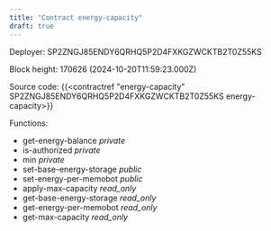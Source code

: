 ```yaml
---
title: "Contract energy-capacity"
draft: true
---
```

Deployer: SP2ZNGJ85ENDY6QRHQ5P2D4FXKGZWCKTB2T0Z55KS


 



Block height: 170626 (2024-10-20T11:59:23.000Z)

Source code: {{<contractref "energy-capacity" SP2ZNGJ85ENDY6QRHQ5P2D4FXKGZWCKTB2T0Z55KS energy-capacity>}}

Functions:

* get-energy-balance _private_
* is-authorized _private_
* min _private_
* set-base-energy-storage _public_
* set-energy-per-memobot _public_
* apply-max-capacity _read_only_
* get-base-energy-storage _read_only_
* get-energy-per-memobot _read_only_
* get-max-capacity _read_only_
